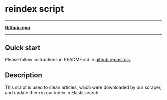 # reindex script
---
[**Github repo**](https://github.com/FIIT-TEAM8/reindex_script)

---

## Quick start
Please follow instructions in README.md in [github repository](https://github.com/FIIT-TEAM8/reindex_script).

## Description
This script is used to clean articles, which were downloaded by our scraper, and update them in our index in Elasticsearch.
